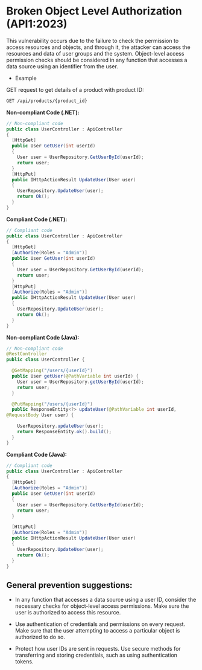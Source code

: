 # Broken Object Level Authorization (API1:2023)
This vulnerability occurs due to the failure to check the permission to access resources and objects, and through it, the attacker can access the resources and data of user groups and the system. Object-level access permission checks should be considered in any function that accesses a data source using an identifier from the user.

* Example

GET request to get details of a product with product ID:
```html
GET /api/products/{product_id}
```

**Non-compliant Code (.NET):**
```c#
// Non-compliant code
public class UserController : ApiController
{
  [HttpGet]
  public User GetUser(int userId)
  {
    User user = UserRepository.GetUserById(userId);
    return user;
  }
  [HttpPut]
  public IHttpActionResult UpdateUser(User user)
  {
    UserRepository.UpdateUser(user);
    return Ok();
  }
}
```

**Compliant Code (.NET):**
```c#
// Compliant code
public class UserController : ApiController
{
  [HttpGet]
  [Authorize(Roles = "Admin")]
  public User GetUser(int userId)
  {
    User user = UserRepository.GetUserById(userId);
    return user;
  }
  [HttpPut]
  [Authorize(Roles = "Admin")]
  public IHttpActionResult UpdateUser(User user)
  {
    UserRepository.UpdateUser(user);
    return Ok();
  }
}
```

**Non-compliant Code (Java):**
```java
// Non-compliant code
@RestController
public class UserController {

  @GetMapping("/users/{userId}")
  public User getUser(@PathVariable int userId) {
    User user = UserRepository.getUserById(userId);
    return user;
  }

  @PutMapping("/users/{userId}")
  public ResponseEntity<?> updateUser(@PathVariable int userId,
@RequestBody User user) {

    UserRepository.updateUser(user);
    return ResponseEntity.ok().build();
  }
}
```

**Compliant Code (Java):**
```java
// Compliant code
public class UserController : ApiController
{
  [HttpGet]
  [Authorize(Roles = "Admin")]
  public User GetUser(int userId)
  {
    User user = UserRepository.GetUserById(userId);
    return user;
  }

  [HttpPut]
  [Authorize(Roles = "Admin")]
  public IHttpActionResult UpdateUser(User user)
  {
    UserRepository.UpdateUser(user);
    return Ok();
  }
}
```


## General prevention suggestions:

* In any function that accesses a data source using a user ID, consider the necessary checks for object-level access permissions. Make sure the user is authorized to access this resource.

* Use authentication of credentials and permissions on every request. Make sure that the user attempting to access a particular object is authorized to do so.

* Protect how user IDs are sent in requests. Use secure methods for transferring and storing credentials, such as using authentication tokens.


























































































